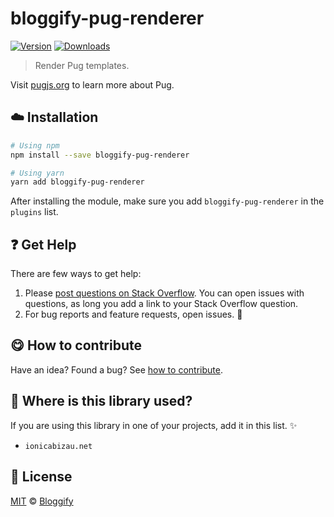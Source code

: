 <!-- Please do not edit this file. Edit the `blah` field in the `package.json` instead. If in doubt, open an issue. -->


















# bloggify-pug-renderer

 [![Version](https://img.shields.io/npm/v/bloggify-pug-renderer.svg)](https://www.npmjs.com/package/bloggify-pug-renderer) [![Downloads](https://img.shields.io/npm/dt/bloggify-pug-renderer.svg)](https://www.npmjs.com/package/bloggify-pug-renderer)







> Render Pug templates.






Visit [pugjs.org](https://pugjs.org/api/getting-started.html) to learn more about Pug.












## :cloud: Installation

```sh
# Using npm
npm install --save bloggify-pug-renderer

# Using yarn
yarn add bloggify-pug-renderer
```







After installing the module, make sure you add `bloggify-pug-renderer` in the `plugins` list.
















## :question: Get Help

There are few ways to get help:



 1. Please [post questions on Stack Overflow](https://stackoverflow.com/questions/ask). You can open issues with questions, as long you add a link to your Stack Overflow question.
 2. For bug reports and feature requests, open issues. :bug:
















## :yum: How to contribute
Have an idea? Found a bug? See [how to contribute][contributing].
















## :dizzy: Where is this library used?
If you are using this library in one of your projects, add it in this list. :sparkles:

 - `ionicabizau.net`











## :scroll: License

[MIT][license] © [Bloggify][website]






[license]: /LICENSE
[website]: https://bloggify.org
[contributing]: /CONTRIBUTING.md
[docs]: /DOCUMENTATION.md
